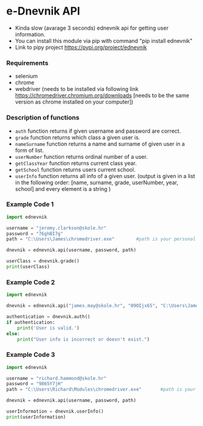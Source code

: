 # e-Dnevnik API
* Kinda slow (avarage 3 seconds) ednevnik api for getting user information.
* You can install this module via pip with command "pip install ednevnik"
* Link to pipy project https://pypi.org/project/ednevnik

### Requirements
* selenium
* chrome
* webdriver (needs to be installed via following link https://chromedriver.chromium.org/downloads [needs to be the same version as chrome installed on your computer])

### Description of functions
* `auth` function returns if given username and password are correct.
* `grade` function returns which class a given user is.
* `nameSurname` function returns a name and surname of given user in a form of list.
* `userNumber` function returns ordinal number of a user.
* `getClassYear` function returns current class year.
* `getSchool` function returns users current school.
* `userInfo` function returns all info of a given user. (output is given in a list in the following order: [name, surname, grade, userNumber, year, school] and every element is a string )

### Example Code 1
```py
import ednevnik

username = "jeremy.clarkson@skole.hr"
password = "76ghBI7g"
path = "C:\Users\James\chromedriver.exe"        #path is your personal path where webdriver is located on your PC

dnevnik = ednevnik.api(username, password, path)

userClass = dnevnik.grade()
print(userClass)
```
### Example Code 2
```py
import ednevnik

dnevnik = ednevnik.api("james.may@skole.hr", "09OIjs65", "C:\Users\James\Programs\chromedriver.exe")

authentication = dnevnik.auth()
if authentication:
    print('User is valid.')
else:
    print("User info is incorrect or doesn't exist.")
```
### Example Code 3
```py
import ednevnik

username = "richard.hammond@skole.hr"
password = "9865Y7jH"
path = "C:\Users\Richard\Modules\chromedriver.exe"       #path is your personal path where webdriver is located on your PC

dnevnik = ednevnik.api(username, password, path)

userInformation = dnevnik.userInfo()
print(userInformation)
```